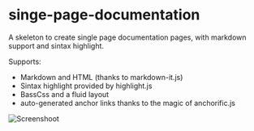 # singe-page-documentation
A skeleton to create single page documentation pages, with markdown support and sintax highlight.

Supports:
- Markdown and HTML (thanks to markdown-it.js)
- Sintax highlight provided by highlight.js
- BassCss and a fluid layout
- auto-generated anchor links thanks to the magic of anchorific.js

![Screenshoot](https://github.com/AeonFr/singe-page-documentation/blob/master/Screenshot%20-%20151215%20-%2001:23:29.png?raw=true)
